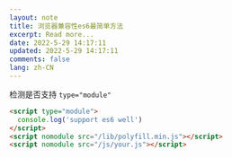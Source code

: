 ```yaml
---
layout: note
title: 浏览器兼容性es6最简单方法
excerpt: Read more...
date: 2022-5-29 14:17:11
updated: 2022-5-29 14:17:11
comments: false
lang: zh-CN
---
```


检测是否支持 `type="module"`

```html
<script type="module">
  console.log('support es6 well')
</script>
<script nomodule src="/lib/polyfill.min.js"></script>
<script nomodule src="/js/your.js"></script>
```
  